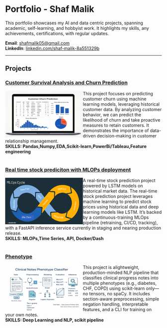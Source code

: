 # Portfolio - Shaf Malik

This portfolio showcases my AI and data centric projects, spanning academic, self-learning, and hobbyist work. It highlights my skills, any achievements, certifications, with regular updates.

**Email**: [shafmalik05@gmail.com](mailto:shafmalik05@gmail.com)  
**LinkedIn**: [linkedin.com/shaf-malik-8a551329b](https://www.linkedin.com/in/shaf-malik-8a551329b/)

---

## Projects


### [Customer Survival Analysis and Churn Prediction](https://github.com/shafmalik/shaf.malik05/blob/main/Files/churn_data.ipynb)
<img align="left" width="250" height="150" src="Churn.png" alt="Churn Prediction Project">
This project focuses on predicting customer churn using machine learning models, leveraging historical customer data. By analyzing customer behavior, we can predict the likelihood of churn and take proactive measures to retain customers. It demonstrates the importance of data-driven decision-making in customer relationship management. 

<div style="clear: both;"></div> <!-- Clear the float -->
<div><strong>SKILLS: Pandas,Numpy,EDA,Scikit-learn,PowerBi/Tableau,Feature engineering </strong></div>
<br clear="left"/>

### [Real time stock prediciton with MLOPs deployment](https://github.com/shafmalik/shaf.malik05/blob/main/Files/Tensor.ipynb)
<img align="left" width="250" height="150" src="mlops-cycle.png" alt="Instacart Project">
A real-time stock prediction project powered by LSTM models on historical market data. The real-time stock prediction project leverages machine learning to predict stock prices using historical data and deep learning models like LSTM. It’s backed by a continuous-training MLOps pipeline (retraining, CI/CD, tracking), with a FastAPI inference service currently in staging and nearing production release.

<div style="clear: both;"></div> <!-- Clear the float -->
<div><strong>SKILLS: MLOPs,Time Series, API, Docker/Dash</strong></div>
<br clear="left"/>

### [Phenotype](https://github.com/shafmalik/shaf.malik05/blob/052b446b25913deb35e561f584a7ff797a806714/Files/Asp.ipynb)
<img align="left" width="250" height="150" src="Phenotype.png" alt="News Recommender">
This project is alightweight, production-minded NLP pipeline that classifies clinical progress notes into multiple phenotypes (e.g., diabetes, CHF, COPD) using scikit-learn only—no tensors, no spaCy. It includes section-aware preprocessing, simple negation handling, interpretable features, and a CLI for training on your own notes.

<div style="clear: both;"></div> <!-- Clear the float -->
<div><strong>SKILLS: Deep Learning and NLP, scikit pipeline</strong></div>
<br clear="left"/>
